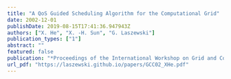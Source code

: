 ```yaml
---
title: "A QoS Guided Scheduling Algorithm for the Computational Grid"
date: 2002-12-01
publishDate: 2019-08-15T17:41:36.947943Z
authors: ["X. He", "X. -H. Sun", "G. Laszewski"]
publication_types: ["1"]
abstract: ""
featured: false
publication: "*Proceedings of the International Workshop on Grid and Cooperative Computing (GCC02)*"
url_pdf: "https://laszewski.github.io/papers/GCC02_XHe.pdf"
---
```


